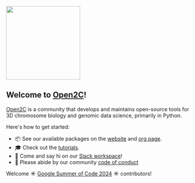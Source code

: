 <img src="https://avatars.githubusercontent.com/u/70977326" width="200" height="200">

## Welcome to [Open2C](https://open2c.github.io)!

[Open2C](https://github.com/open2c) is a community that develops and maintains open-source tools for 3D chromosome biology and genomic data science, primarily in Python.

Here's how to get started:

- 📦 See our available packages on the [website](https://open2c.github.io/) and [org page](https://github.com/open2c).
- 🎓 Check out the [tutorials](https://open2c.github.io/).
- 👋 Come and say hi on our [Slack workspace](https://bit.ly/open2c-slack)!
- 🤝 Please abide by our community [code of conduct](https://open2c.github.io/code_of_conduct.html)

Welcome ☀️ [Google Summer of Code 2024](https://summerofcode.withgoogle.com/programs/2024/organizations/open-chromosome-collective) ☀️ contributors!
